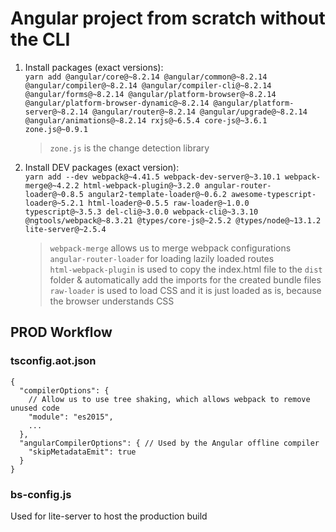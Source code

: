 # Angular project from scratch without the CLI

1. Install packages (exact versions): <br/>
   `yarn add @angular/core@~8.2.14 @angular/common@~8.2.14 @angular/compiler@~8.2.14 @angular/compiler-cli@~8.2.14 @angular/forms@~8.2.14 @angular/platform-browser@~8.2.14 @angular/platform-browser-dynamic@~8.2.14 @angular/platform-server@~8.2.14 @angular/router@~8.2.14 @angular/upgrade@~8.2.14 @angular/animations@~8.2.14 rxjs@~6.5.4 core-js@~3.6.1 zone.js@~0.9.1`

   > `zone.js` is the change detection library

2. Install DEV packages (exact version): <br/>
   `yarn add --dev webpack@~4.41.5 webpack-dev-server@~3.10.1 webpack-merge@~4.2.2 html-webpack-plugin@~3.2.0 angular-router-loader@~0.8.5 angular2-template-loader@~0.6.2 awesome-typescript-loader@~5.2.1 html-loader@~0.5.5 raw-loader@~1.0.0 typescript@~3.5.3 del-cli@~3.0.0 webpack-cli@~3.3.10 @ngtools/webpack@~8.3.21 @types/core-js@~2.5.2 @types/node@~13.1.2 lite-server@~2.5.4`

   > `webpack-merge` allows us to merge webpack configurations <br/> 
   > `angular-router-loader` for loading lazily loaded routes <br/> 
   > `html-webpack-plugin` is used to copy the index.html file to the `dist` folder & automatically add the imports for the created bundle files <br/> 
   > `raw-loader` is used to load CSS and it is just loaded as is, because the browser understands CSS <br/>

## PROD Workflow

### tsconfig.aot.json

```
{
  "compilerOptions": {
    // Allow us to use tree shaking, which allows webpack to remove unused code
    "module": "es2015",
    ...
  },
  "angularCompilerOptions": { // Used by the Angular offline compiler
    "skipMetadataEmit": true
  }
}
```

### bs-config.js

Used for lite-server to host the production build

